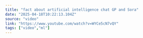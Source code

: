 ```yaml
---
title: "fact about artificial intelligence chat GP and Sora"
date: "2025-04-18T10:22:13.104Z"
source: "video"
link: "https://www.youtube.com/watch?v=WYCe5cN7vQY"
tags: ["video","ml"]
---
```



